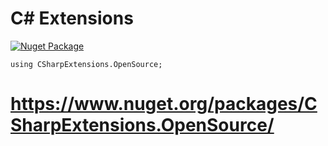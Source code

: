 # C# Extensions

[![Nuget Package](https://github.com/csharp-opensource/General/actions/workflows/nugetPackage.yml/badge.svg)](https://github.com/csharp-extensions/General/actions/workflows/nugetPublish.yml)

```
using CSharpExtensions.OpenSource;
```

# https://www.nuget.org/packages/CSharpExtensions.OpenSource/

